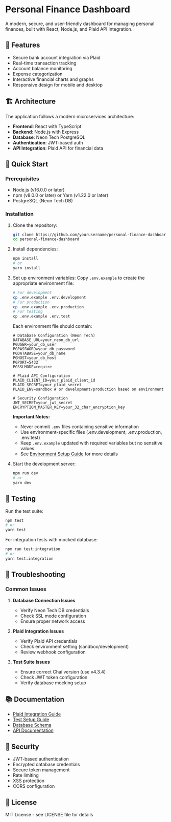 # Personal Finance Dashboard

A modern, secure, and user-friendly dashboard for managing personal finances, built with React, Node.js, and Plaid API integration.

## 🌟 Features

- Secure bank account integration via Plaid
- Real-time transaction tracking
- Account balance monitoring
- Expense categorization
- Interactive financial charts and graphs
- Responsive design for mobile and desktop

## 🏗️ Architecture

The application follows a modern microservices architecture:

- **Frontend**: React with TypeScript
- **Backend**: Node.js with Express
- **Database**: Neon Tech PostgreSQL
- **Authentication**: JWT-based auth
- **API Integration**: Plaid API for financial data

## 🚀 Quick Start

### Prerequisites

- Node.js (v16.0.0 or later)
- npm (v8.0.0 or later) or Yarn (v1.22.0 or later)
- PostgreSQL (Neon Tech DB)

### Installation

1. Clone the repository:
   ```bash
   git clone https://github.com/yourusername/personal-finance-dashboard.git
   cd personal-finance-dashboard
   ```

2. Install dependencies:
   ```bash
   npm install
   # or
   yarn install
   ```

3. Set up environment variables:
   Copy `.env.example` to create the appropriate environment file:
   ```bash
   # For development
   cp .env.example .env.development
   # For production
   cp .env.example .env.production
   # For testing
   cp .env.example .env.test
   ```

   Each environment file should contain:
   ```env
   # Database Configuration (Neon Tech)
   DATABASE_URL=your_neon_db_url
   PGUSER=your_db_user
   PGPASSWORD=your_db_password
   PGDATABASE=your_db_name
   PGHOST=your_db_host
   PGPORT=5432
   PGSSLMODE=require

   # Plaid API Configuration
   PLAID_CLIENT_ID=your_plaid_client_id
   PLAID_SECRET=your_plaid_secret
   PLAID_ENV=sandbox # or development/production based on environment
   
   # Security Configuration
   JWT_SECRET=your_jwt_secret
   ENCRYPTION_MASTER_KEY=your_32_char_encryption_key
   ```

   **Important Notes:**
   - Never commit `.env` files containing sensitive information
   - Use environment-specific files (.env.development, .env.production, .env.test)
   - Keep `.env.example` updated with required variables but no sensitive values
   - See [Environment Setup Guide](./CODE-QUALITY.md#environment-configuration) for more details

4. Start the development server:
   ```bash
   npm run dev
   # or
   yarn dev
   ```

## 🧪 Testing

Run the test suite:

```bash
npm test
# or
yarn test
```

For integration tests with mocked database:
```bash
npm run test:integration
# or
yarn test:integration
```

## 🔧 Troubleshooting

### Common Issues

1. **Database Connection Issues**
   - Verify Neon Tech DB credentials
   - Check SSL mode configuration
   - Ensure proper network access

2. **Plaid Integration Issues**
   - Verify Plaid API credentials
   - Check environment setting (sandbox/development)
   - Review webhook configuration

3. **Test Suite Issues**
   - Ensure correct Chai version (use v4.3.4)
   - Check JWT token configuration
   - Verify database mocking setup

## 📚 Documentation

- [Plaid Integration Guide](./documentation/plaid-implementation.md)
- [Test Setup Guide](./TEST-SETUP.md)
- [Database Schema](./documentation/database-schema.md)
- [API Documentation](./documentation/api-docs.md)

## 🔐 Security

- JWT-based authentication
- Encrypted database credentials
- Secure token management
- Rate limiting
- XSS protection
- CORS configuration

## 📝 License

MIT License - see LICENSE file for details
